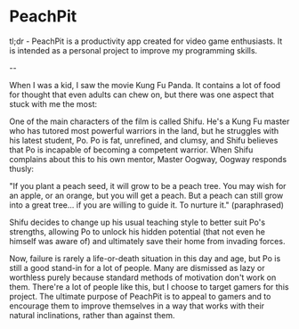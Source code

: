 # PeachPit
tl;dr - PeachPit is a productivity app created for video game enthusiasts. It is intended as a personal project to improve my programming skills. 

--

When I was a kid, I saw the movie Kung Fu Panda. It contains a lot of food for thought that even adults can chew on, but there was one aspect that stuck with me the most:

One of the main characters of the film is called Shifu. He's a Kung Fu master who has tutored most powerful warriors in the land, but he struggles with his latest student, Po. Po is fat, unrefined, and clumsy, and Shifu believes that Po is incapable of becoming a competent warrior. When Shifu complains about this to his own mentor, Master Oogway, Oogway responds thusly:

"If you plant a peach seed, it will grow to be a peach tree. You may wish for an apple, or an orange, but you will get a peach. But a peach can still grow into a great tree... if you are willing to guide it. To nurture it." 
(paraphrased)

Shifu decides to change up his usual teaching style to better suit Po's strengths, allowing Po to unlock his hidden potential (that not even he himself was aware of) and ultimately save their home from invading forces.

Now, failure is rarely a life-or-death situation in this day and age, but Po is still a good stand-in for a lot of people. Many are dismissed as lazy or worthless purely because standard methods of motivation don't work on them. There're a lot of people like this, but I choose to target gamers for this project. The ultimate purpose of PeachPit is to appeal to gamers and to encourage them to improve themselves in a way that works with their natural inclinations, rather than against them. 